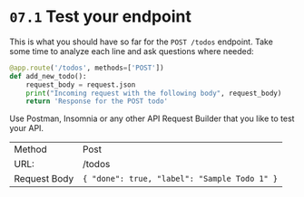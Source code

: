 # `07.1` Test your endpoint

This is what you should have so far for the `POST /todos` endpoint. Take some time to analyze each line and ask questions where needed:

```python
@app.route('/todos', methods=['POST'])
def add_new_todo():
    request_body = request.json
    print("Incoming request with the following body", request_body)
    return 'Response for the POST todo'
```

Use Postman, Insomnia or any other API Request Builder that you like to test your API.

|  |  |
| ------ | -------- |
| Method | Post |
| URL: | /todos |
| Request Body | `{ "done": true, "label": "Sample Todo 1" }` |

